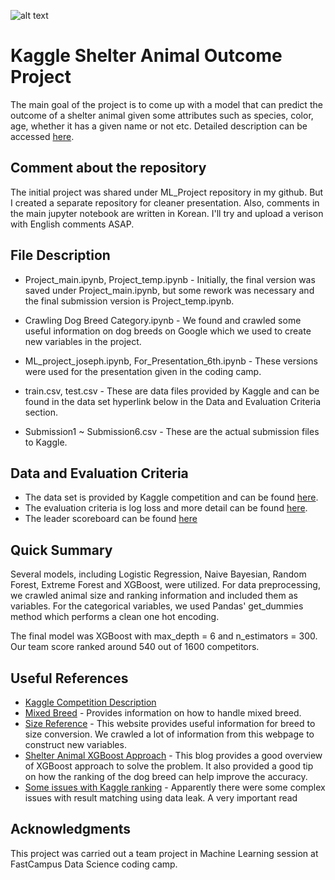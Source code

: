 ![alt text](https://kaggle2.blob.core.windows.net/competitions/kaggle/5039/media/kaggle_pets2.png)

# Kaggle Shelter Animal Outcome Project

The main goal of the project is to come up with a model that can predict the outcome of a shelter animal given some attributes such as species, color, age, whether it has a given name or not etc. Detailed description can be accessed [here](https://www.kaggle.com/c/shelter-animal-outcomes#description).

## Comment about the repository

The initial project was shared under ML_Project repository in my github. But I created a separate repository for cleaner presentation. Also, comments in the main jupyter notebook are written in Korean. I'll try and upload a verison with English comments ASAP.

## File Description

* Project_main.ipynb, Project_temp.ipynb - Initially, the final version was saved under Project_main.ipynb, but some rework was necessary and the final submission version is Project_temp.ipynb.

* Crawling Dog Breed Category.ipynb - We found and crawled some useful information on dog breeds on Google which we used to create new variables in the project.

* ML_project_joseph.ipynb, For_Presentation_6th.ipynb - These versions were used for the presentation given in the coding camp.

* train.csv, test.csv - These are data files provided by Kaggle and can be found in the data set hyperlink below in the Data and Evaluation Criteria section.

* Submission1 ~ Submission6.csv - These are the actual submission files to Kaggle.


## Data and Evaluation Criteria

* The data set is provided by Kaggle competition and can be found [here](https://www.kaggle.com/c/shelter-animal-outcomes/data).
* The evaluation criteria is log loss and more detail can be found [here](https://www.kaggle.com/c/shelter-animal-outcomes#evaluation).
* The leader scoreboard can be found [here](https://www.kaggle.com/c/shelter-animal-outcomes/leaderboard)

## Quick Summary

Several models, including Logistic Regression, Naive Bayesian, Random Forest, Extreme Forest and XGBoost, were utilized. For data preprocessing, we crawled animal size and ranking information and included them as variables. For the categorical variables, we used Pandas' get_dummies method which performs a clean one hot encoding. 

The final model was XGBoost with max_depth = 6 and n_estimators = 300. Our team score ranked around 540 out of 1600 competitors.

## Useful References

* [Kaggle Competition Description](https://www.kaggle.com/c/shelter-animal-outcomes)
* [Mixed Breed](http://www.vetstreet.com/our-pet-experts/can-you-predict-the-adult-size-of-a-mixed-breed-puppy) - Provides information on how to handle mixed breed.
* [Size Reference](http://www.dogbreedslist.info/herding-dog-breeds/#.WltQz6hl-iO) - This website provides useful information for breed to size conversion. We crawled a lot of information from this webpage to construct new variables.
* [Shelter Animal XGBoost Approach](https://nishadikirielle.wordpress.com/2016/10/08/kaggle-competition-shelter-animal-problem-xgboost-approach/) - This blog provides a good overview of XGBoost approach to solve the problem. It also provided a good tip on how the ranking of the dog breed can help improve the accuracy.
* [Some issues with Kaggle ranking](https://www.kaggle.com/c/shelter-animal-outcomes/discussion/22119) - Apparently there were some complex issues with result matching using data leak. A very important read

## Acknowledgments

This project was carried out a team project in Machine Learning session at FastCampus Data Science coding camp.

